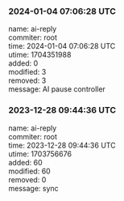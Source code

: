 ### 2024-01-04 07:06:28 UTC
name: ai-reply  
commiter: root  
time: 2024-01-04 07:06:28 UTC  
utime: 1704351988  
added: 0  
modified: 3  
removed: 3  
message: AI pause controller

### 2023-12-28 09:44:36 UTC
name: ai-reply  
commiter: root  
time: 2023-12-28 09:44:36 UTC  
utime: 1703756676  
added: 60  
modified: 60  
removed: 0  
message: sync

